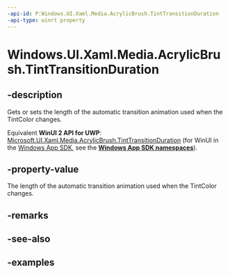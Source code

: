 ```yaml
---
-api-id: P:Windows.UI.Xaml.Media.AcrylicBrush.TintTransitionDuration
-api-type: winrt property
---
```


<!-- Property syntax.
public TimeSpan TintTransitionDuration { get;  set; }
-->

# Windows.UI.Xaml.Media.AcrylicBrush.TintTransitionDuration

## -description

Gets or sets the length of the automatic transition animation used when the TintColor changes.

Equivalent **WinUI 2 API for UWP**: [Microsoft.UI.Xaml.Media.AcrylicBrush.TintTransitionDuration](/windows/winui/api/microsoft.ui.xaml.media.acrylicbrush.tinttransitionduration) (for WinUI in the [Windows App SDK](/windows/apps/windows-app-sdk/), see the **[Windows App SDK namespaces](/windows/windows-app-sdk/api/winrt/)**).

## -property-value

The length of the automatic transition animation used when the TintColor changes.

## -remarks

## -see-also

## -examples

